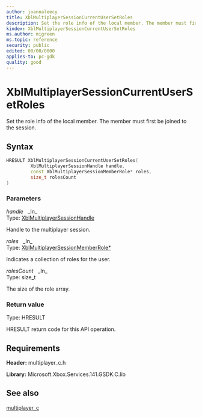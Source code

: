 ```yaml
---
author: joannaleecy
title: XblMultiplayerSessionCurrentUserSetRoles
description: Set the role info of the local member. The member must first be joined to the session.
kindex: XblMultiplayerSessionCurrentUserSetRoles
ms.author: migreen
ms.topic: reference
security: public
edited: 00/00/0000
applies-to: pc-gdk
quality: good
---
```


# XblMultiplayerSessionCurrentUserSetRoles  

Set the role info of the local member. The member must first be joined to the session.  

## Syntax  
  
```cpp
HRESULT XblMultiplayerSessionCurrentUserSetRoles(  
         XblMultiplayerSessionHandle handle,  
         const XblMultiplayerSessionMemberRole* roles,  
         size_t rolesCount  
)  
```  
  
### Parameters  
  
*handle* &nbsp;&nbsp;\_In\_  
Type: [XblMultiplayerSessionHandle](../handles/xblmultiplayersessionhandle.md)  
  
Handle to the multiplayer session.  
  
*roles* &nbsp;&nbsp;\_In\_  
Type: [XblMultiplayerSessionMemberRole*](../structs/xblmultiplayersessionmemberrole.md)  
  
Indicates a collection of roles for the user.  
  
*rolesCount* &nbsp;&nbsp;\_In\_  
Type: size_t  
  
The size of the role array.  
  
  
### Return value  
Type: HRESULT
  
HRESULT return code for this API operation.
  
## Requirements  
  
**Header:** multiplayer_c.h
  
**Library:** Microsoft.Xbox.Services.141.GSDK.C.lib
  
## See also  
[multiplayer_c](../multiplayer_c_members.md)  
  
  